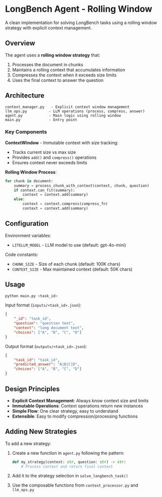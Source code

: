 # LongBench Agent - Rolling Window

A clean implementation for solving LongBench tasks using a rolling window strategy with explicit context management.

## Overview

The agent uses a **rolling window strategy** that:
1. Processes the document in chunks
2. Maintains a rolling context that accumulates information
3. Compresses the context when it exceeds size limits
4. Uses the final context to answer the question

## Architecture

```
context_manager.py   - Explicit context window management
llm_ops.py          - LLM operations (process, compress, answer)
agent.py            - Main logic using rolling window
main.py             - Entry point
```

### Key Components

**ContextWindow** - Immutable context with size tracking:
- Tracks current size vs max size
- Provides `add()` and `compress()` operations
- Ensures context never exceeds limits

**Rolling Window Process**:
```python
for chunk in document:
    summary = process_chunk_with_context(context, chunk, question)
    if context.can_fit(summary):
        context = context.add(summary)
    else:
        context = context.compress(compress_fn)
        context = context.add(summary)
```

## Configuration

Environment variables:
- `LITELLM_MODEL` - LLM model to use (default: gpt-4o-mini)

Code constants:
- `CHUNK_SIZE` - Size of each chunk (default: 100K chars)
- `CONTEXT_SIZE` - Max maintained context (default: 50K chars)

## Usage

```bash
python main.py <task_id>
```

Input format (`inputs/<task_id>.json`):
```json
{
    "_id": "task_id",
    "question": "question text",
    "context": "long document text",
    "choices": ["A", "B", "C", "D"]
}
```

Output format (`outputs/<task_id>.json`):
```json
{
    "task_id": "task_id",
    "predicted_answer": "A|B|C|D",
    "choices": ["A", "B", "C", "D"]
}
```

## Design Principles

- **Explicit Context Management**: Always know context size and limits
- **Immutable Operations**: Context operations return new instances
- **Simple Flow**: One clear strategy, easy to understand
- **Extensible**: Easy to modify compression/processing functions

## Adding New Strategies

To add a new strategy:

1. Create a new function in `agent.py` following the pattern:
   ```python
   def my_strategy(context: str, question: str) -> str:
       # Process context and return final context
   ```

2. Add it to the strategy selection in `solve_longbench_task()`

3. Use the composable functions from `context_processor.py` and `llm_ops.py` 